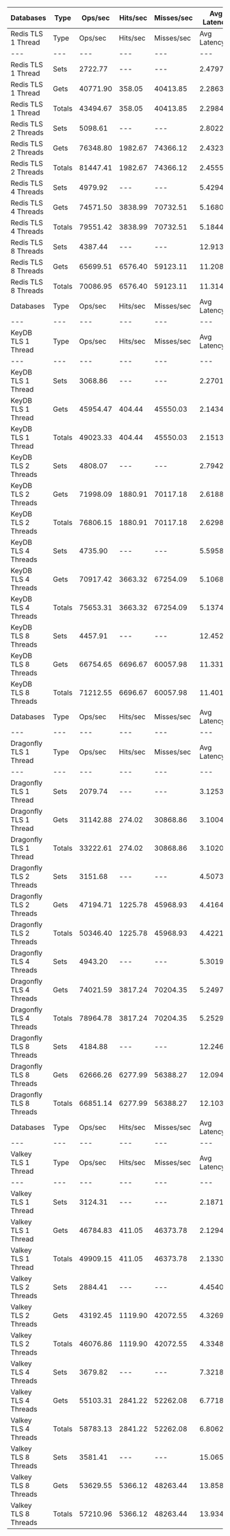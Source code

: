 | Databases | Type | Ops/sec | Hits/sec | Misses/sec | Avg Latency | p50 Latency | p99 Latency | p99.9 Latency | KB/sec |
| --- | --- | --- | --- | --- | --- | --- | --- | --- | --- |
| Redis TLS 1 Thread | Type | Ops/sec | Hits/sec | Misses/sec | Avg Latency | p50 Latency | p99 Latency | p99.9 Latency | KB/sec |
| --- | --- | --- | --- | --- | --- | --- | --- | --- | --- |
Redis TLS 1 Thread | Sets | 2722.77 | --- | --- | 2.47972 | 2.27100 | 3.71100 | 81.40700 | 1488.59 |
Redis TLS 1 Thread | Gets | 40771.90 | 358.05 | 40413.85 | 2.28638 | 2.27100 | 3.61500 | 4.04700 | 1766.40 |
Redis TLS 1 Thread | Totals | 43494.67 | 358.05 | 40413.85 | 2.29849 | 2.27100 | 3.63100 | 4.19100 | 3254.99 |
Redis TLS 2 Threads | Sets | 5098.61 | --- | --- | 2.80228 | 2.36700 | 5.59900 | 160.76700 | 2787.51 |
Redis TLS 2 Threads | Gets | 76348.80 | 1982.67 | 74366.12 | 2.43239 | 2.36700 | 5.24700 | 7.26300 | 3967.69 |
Redis TLS 2 Threads | Totals | 81447.41 | 1982.67 | 74366.12 | 2.45554 | 2.36700 | 5.24700 | 7.55100 | 6755.20 |
Redis TLS 4 Threads | Sets | 4979.92 | --- | --- | 5.42945 | 5.08700 | 10.62300 | 132.09500 | 2722.63 |
Redis TLS 4 Threads | Gets | 74571.50 | 3838.99 | 70732.51 | 5.16808 | 5.05500 | 10.36700 | 12.99100 | 4832.15 |
Redis TLS 4 Threads | Totals | 79551.42 | 3838.99 | 70732.51 | 5.18445 | 5.05500 | 10.36700 | 13.18300 | 7554.78 |
Redis TLS 8 Threads | Sets | 4387.44 | --- | --- | 12.91321 | 10.81500 | 24.06300 | 708.60700 | 2398.71 |
Redis TLS 8 Threads | Gets | 65699.51 | 6576.40 | 59123.11 | 11.20811 | 10.75100 | 22.91100 | 29.31100 | 5863.69 |
Redis TLS 8 Threads | Totals | 70086.95 | 6576.40 | 59123.11 | 11.31485 | 10.75100 | 23.03900 | 29.82300 | 8262.39 |
| Databases | Type | Ops/sec | Hits/sec | Misses/sec | Avg Latency | p50 Latency | p99 Latency | p99.9 Latency | KB/sec |
| --- | --- | --- | --- | --- | --- | --- | --- | --- | --- |
| KeyDB TLS 1 Thread | Type | Ops/sec | Hits/sec | Misses/sec | Avg Latency | p50 Latency | p99 Latency | p99.9 Latency | KB/sec |
| --- | --- | --- | --- | --- | --- | --- | --- | --- | --- |
KeyDB TLS 1 Thread | Sets | 3068.86 | --- | --- | 2.27019 | 2.15900 | 3.37500 | 43.51900 | 1677.80 |
KeyDB TLS 1 Thread | Gets | 45954.47 | 404.44 | 45550.03 | 2.14345 | 2.14300 | 3.29500 | 3.64700 | 1991.37 |
KeyDB TLS 1 Thread | Totals | 49023.33 | 404.44 | 45550.03 | 2.15138 | 2.14300 | 3.29500 | 3.69500 | 3669.18 |
KeyDB TLS 2 Threads | Sets | 4808.07 | --- | --- | 2.79429 | 2.38300 | 6.27100 | 64.76700 | 2628.67 |
KeyDB TLS 2 Threads | Gets | 71998.09 | 1880.91 | 70117.18 | 2.61881 | 2.36700 | 5.82300 | 8.25500 | 3747.24 |
KeyDB TLS 2 Threads | Totals | 76806.15 | 1880.91 | 70117.18 | 2.62980 | 2.38300 | 5.85500 | 8.83100 | 6375.90 |
KeyDB TLS 4 Threads | Sets | 4735.90 | --- | --- | 5.59588 | 5.02300 | 12.09500 | 209.91900 | 2589.21 |
KeyDB TLS 4 Threads | Gets | 70917.42 | 3663.32 | 67254.09 | 5.10685 | 4.99100 | 11.51900 | 14.71900 | 4601.63 |
KeyDB TLS 4 Threads | Totals | 75653.31 | 3663.32 | 67254.09 | 5.13747 | 4.99100 | 11.58300 | 14.97500 | 7190.84 |
KeyDB TLS 8 Threads | Sets | 4457.91 | --- | --- | 12.45200 | 10.87900 | 27.51900 | 438.27100 | 2437.23 |
KeyDB TLS 8 Threads | Gets | 66754.65 | 6696.67 | 60057.98 | 11.33100 | 10.81500 | 26.23900 | 33.53500 | 5965.23 |
KeyDB TLS 8 Threads | Totals | 71212.55 | 6696.67 | 60057.98 | 11.40118 | 10.81500 | 26.36700 | 34.30300 | 8402.45 |
| Databases | Type | Ops/sec | Hits/sec | Misses/sec | Avg Latency | p50 Latency | p99 Latency | p99.9 Latency | KB/sec |
| --- | --- | --- | --- | --- | --- | --- | --- | --- | --- |
| Dragonfly TLS 1 Thread | Type | Ops/sec | Hits/sec | Misses/sec | Avg Latency | p50 Latency | p99 Latency | p99.9 Latency | KB/sec |
| --- | --- | --- | --- | --- | --- | --- | --- | --- | --- |
Dragonfly TLS 1 Thread | Sets | 2079.74 | --- | --- | 3.12534 | 3.03900 | 6.84700 | 10.75100 | 1137.03 |
Dragonfly TLS 1 Thread | Gets | 31142.88 | 274.02 | 30868.86 | 3.10045 | 3.02300 | 6.75100 | 7.32700 | 1349.50 |
Dragonfly TLS 1 Thread | Totals | 33222.61 | 274.02 | 30868.86 | 3.10201 | 3.02300 | 6.78300 | 7.35900 | 2486.53 |
Dragonfly TLS 2 Threads | Sets | 3151.68 | --- | --- | 4.50733 | 4.31900 | 9.85500 | 23.29500 | 1723.09 |
Dragonfly TLS 2 Threads | Gets | 47194.71 | 1225.78 | 45968.93 | 4.41648 | 4.28700 | 9.66300 | 11.83900 | 2452.72 |
Dragonfly TLS 2 Threads | Totals | 50346.40 | 1225.78 | 45968.93 | 4.42216 | 4.28700 | 9.66300 | 11.90300 | 4175.80 |
Dragonfly TLS 4 Threads | Sets | 4943.20 | --- | --- | 5.30195 | 5.27900 | 12.03100 | 23.42300 | 2702.55 |
Dragonfly TLS 4 Threads | Gets | 74021.59 | 3817.24 | 70204.35 | 5.24972 | 5.27900 | 11.83900 | 14.97500 | 4799.81 |
Dragonfly TLS 4 Threads | Totals | 78964.78 | 3817.24 | 70204.35 | 5.25299 | 5.27900 | 11.83900 | 15.10300 | 7502.36 |
Dragonfly TLS 8 Threads | Sets | 4184.88 | --- | --- | 12.24646 | 11.64700 | 31.61500 | 77.82300 | 2287.96 |
Dragonfly TLS 8 Threads | Gets | 62666.26 | 6277.99 | 56388.27 | 12.09416 | 11.64700 | 30.84700 | 48.89500 | 5595.59 |
Dragonfly TLS 8 Threads | Totals | 66851.14 | 6277.99 | 56388.27 | 12.10369 | 11.64700 | 30.97500 | 49.91900 | 7883.55 |
| Databases | Type | Ops/sec | Hits/sec | Misses/sec | Avg Latency | p50 Latency | p99 Latency | p99.9 Latency | KB/sec |
| --- | --- | --- | --- | --- | --- | --- | --- | --- | --- |
| Valkey TLS 1 Thread | Type | Ops/sec | Hits/sec | Misses/sec | Avg Latency | p50 Latency | p99 Latency | p99.9 Latency | KB/sec |
| --- | --- | --- | --- | --- | --- | --- | --- | --- | --- |
Valkey TLS 1 Thread | Sets | 3124.31 | --- | --- | 2.18717 | 2.04700 | 3.45500 | 24.95900 | 1708.12 |
Valkey TLS 1 Thread | Gets | 46784.83 | 411.05 | 46373.78 | 2.12943 | 2.04700 | 3.35900 | 5.43900 | 2027.00 |
Valkey TLS 1 Thread | Totals | 49909.15 | 411.05 | 46373.78 | 2.13305 | 2.04700 | 3.35900 | 5.72700 | 3735.12 |
Valkey TLS 2 Threads | Sets | 2884.41 | --- | --- | 4.45405 | 4.67100 | 9.08700 | 57.08700 | 1576.97 |
Valkey TLS 2 Threads | Gets | 43192.45 | 1119.90 | 42072.55 | 4.32692 | 4.63900 | 8.83100 | 11.19900 | 2243.74 |
Valkey TLS 2 Threads | Totals | 46076.86 | 1119.90 | 42072.55 | 4.33488 | 4.63900 | 8.83100 | 11.32700 | 3820.71 |
Valkey TLS 4 Threads | Sets | 3679.82 | --- | --- | 7.32189 | 6.65500 | 14.52700 | 248.83100 | 2011.84 |
Valkey TLS 4 Threads | Gets | 55103.31 | 2841.22 | 52262.08 | 6.77185 | 6.65500 | 13.82300 | 17.40700 | 3572.88 |
Valkey TLS 4 Threads | Totals | 58783.13 | 2841.22 | 52262.08 | 6.80628 | 6.65500 | 13.82300 | 17.79100 | 5584.72 |
Valkey TLS 8 Threads | Sets | 3581.41 | --- | --- | 15.06533 | 13.31100 | 29.31100 | 528.38300 | 1958.03 |
Valkey TLS 8 Threads | Gets | 53629.55 | 5366.12 | 48263.44 | 13.85881 | 13.31100 | 27.90300 | 35.83900 | 4785.38 |
Valkey TLS 8 Threads | Totals | 57210.96 | 5366.12 | 48263.44 | 13.93434 | 13.31100 | 28.03100 | 36.86300 | 6743.41 |
